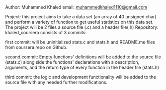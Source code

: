 Author: Muhammed Khaled
email: muhammedkhaled1110@gmail.com

Project: this project aims to take a data set (an array of 40 unsigned char) and perform a variety of function to get useful statistics on this data set.
The project will be 2 files a source file (.c) and a header file(.h)
Repository: khaled_coursera consists of 3 commits:

first commit: will be uninitialized stats.c and stats.h and README.me files from coursera repo on Github.

second commit: Empty functions' definitions will be added to the source file (stats.c) along side
the functions' declarations with a description, arguments, and the return type of every function in the header file (stats.h)

third commit: the logic and development functionality will be added to the source file with any needed further modifications.
